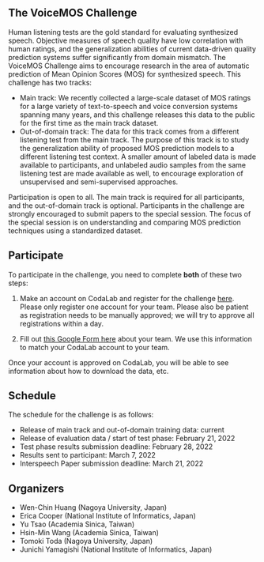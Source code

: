 ## The VoiceMOS Challenge

Human listening tests are the gold standard for evaluating synthesized speech.  Objective measures of speech quality have low correlation with human ratings, and the generalization abilities of current data-driven quality prediction systems suffer significantly from domain mismatch.  The VoiceMOS Challenge aims to encourage research in the area of automatic prediction of Mean Opinion Scores (MOS) for synthesized speech.   This challenge has two tracks:

 * Main track: We recently collected a large-scale dataset of MOS ratings for a large variety of text-to-speech and voice conversion systems spanning many years, and this challenge releases this data to the public for the first time as the main track dataset.
 * Out-of-domain track: The data for this track comes from a different listening test from the main track.  The purpose of this track is to study the generalization ability of proposed MOS prediction models to a different listening test context.  A smaller amount of labeled data is made available to participants, and unlabeled audio samples from the same listening test are made available as well, to encourage exploration of unsupervised and semi-supervised approaches.

Participation is open to all.  The main track is required for all participants, and the out-of-domain track is optional.  Participants in the challenge are strongly encouraged to submit papers to the special session.  The focus of the special session is on understanding and comparing MOS prediction techniques using a standardized dataset.

## Participate

To participate in the challenge, you need to complete **both** of these two steps:

1. Make an account on CodaLab and register for the challenge [here](https://codalab.lisn.upsaclay.fr/competitions/695).  Please only register one account for your team.  Please also be patient as registration needs to be manually approved; we will try to approve all registrations within a day.

2. Fill out [this Google Form here](https://docs.google.com/forms/d/e/1FAIpQLSfvXt5hLRmiICN2SwmInWAAStgCtwC6a8XyzITZ6bt-2gt1HQ/viewform) about your team.
  We use this information to match your CodaLab account to your team.
  
Once your account is approved on CodaLab, you will be able to see information about how to download the data, etc.

## Schedule

The schedule for the challenge is as follows:

* Release of main track and out-of-domain training data: current
* Release of evaluation data / start of test phase: February 21, 2022
* Test phase results submission deadline: February 28, 2022
* Results sent to participant: March 7, 2022
* Interspeech Paper submission deadline: March 21, 2022

## Organizers

* Wen-Chin Huang (Nagoya University, Japan)
* Erica Cooper (National Institute of Informatics, Japan)
* Yu Tsao (Academia Sinica, Taiwan)
* Hsin-Min Wang (Academia Sinica, Taiwan)
* Tomoki Toda (Nagoya University, Japan)
* Junichi Yamagishi (National Institute of Informatics, Japan)

